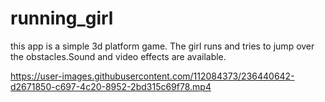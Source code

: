 # running_girl
this app is a simple 3d platform game. The girl runs and tries to jump over the obstacles.Sound and video effects are available.





https://user-images.githubusercontent.com/112084373/236440642-d2671850-c697-4c20-8952-2bd315c69f78.mp4

